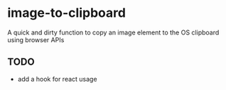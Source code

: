 # image-to-clipboard

A quick and dirty function to copy an image element to the OS clipboard using browser APIs

## TODO

- add a hook for react usage
